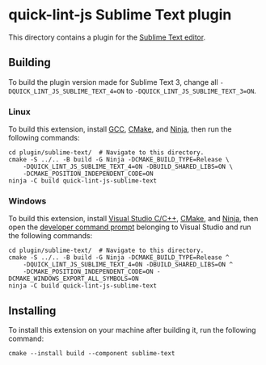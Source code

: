 # quick-lint-js Sublime Text plugin

This directory contains a plugin for the [Sublime Text editor].

## Building

To build the plugin version made for Sublime Text 3, change all
`-DQUICK_LINT_JS_SUBLIME_TEXT_4=ON` to `-DQUICK_LINT_JS_SUBLIME_TEXT_3=ON`.

### Linux

To build this extension, install [GCC], [CMake], and [Ninja], then run the
following commands:

```shell
cd plugin/sublime-text/  # Navigate to this directory.
cmake -S ../.. -B build -G Ninja -DCMAKE_BUILD_TYPE=Release \
    -DQUICK_LINT_JS_SUBLIME_TEXT_4=ON -DBUILD_SHARED_LIBS=ON \
    -DCMAKE_POSITION_INDEPENDENT_CODE=ON
ninja -C build quick-lint-js-sublime-text
```

### Windows

To build this extension, install [Visual Studio C/C++], [CMake], and [Ninja],
then open the [developer command prompt] belonging to Visual Studio and run the
following commands:

```shell
cd plugin/sublime-text/  # Navigate to this directory.
cmake -S ../.. -B build -G Ninja -DCMAKE_BUILD_TYPE=Release ^
    -DQUICK_LINT_JS_SUBLIME_TEXT_4=ON -DBUILD_SHARED_LIBS=ON ^
    -DCMAKE_POSITION_INDEPENDENT_CODE=ON -DCMAKE_WINDOWS_EXPORT_ALL_SYMBOLS=ON
ninja -C build quick-lint-js-sublime-text
```

## Installing

To install this extension on your machine after building it, run the following
command:

```shell
cmake --install build --component sublime-text
```

[Sublime Text editor]: https://www.sublimetext.com/
[GCC]: https://gcc.gnu.org/
[Visual Studio C/C++]: https://visualstudio.microsoft.com/vs/features/cplusplus/
[CMake]: https://cmake.org/
[Ninja]: https://ninja-build.org/
[developer command prompt]: https://docs.microsoft.com/en-us/cpp/build/building-on-the-command-line?view=msvc-160#developer_command_prompt_shortcuts
